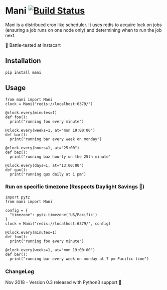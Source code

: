 # Mani [![Build Status](https://travis-ci.org/sherinkurian/mani.svg?branch=master)](https://travis-ci.org/sherinkurian/mani)

Mani is a distribued cron like scheduler. It uses redis to acquire lock on jobs (ensuring a job runs on one node only) and determining when to run the job next.

🍊 Battle-tested at Instacart

## Installation

`pip install mani`

## Usage

```
from mani import Mani
clock = Mani("redis://localhost:6379/")

@clock.every(minutes=1)
def foo():
  print("running foo every minute")

@clock.every(weeks=1, at="mon 19:00:00")
def bar():
  print("running bar every week on monday")

@clock.every(hours=1, at="25:00")
def baz():
  print("running baz hourly on the 25th minute"

@clock.every(days=1, at="13:00:00")
def qux():
  print("running qux daily at 1 pm")
```

### Run on specific timezone (Respects Daylight Savings 🎉)

```
import pytz
from mani import Mani

config = {
  "timezone": pytz.timezone('US/Pacific')
}
clock = Mani("redis://localhost:6379/", config)

@clock.every(minutes=1)
def foo():
  print("running foo every minute")

@clock.every(weeks=1, at="mon 19:00:00")
def bar():
  print("running bar every week on monday at 7 pm Pacific time")
```

### ChangeLog

Nov 2018 - Version 0.3 released with Python3 support 🚀
